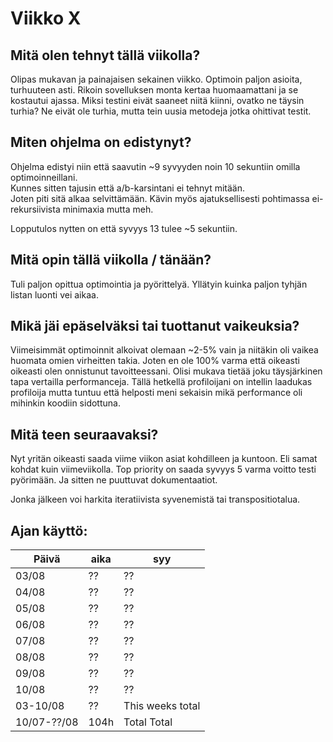 # Viikko X


## Mitä olen tehnyt tällä viikolla?
Olipas mukavan ja painajaisen sekainen viikko.
Optimoin paljon asioita, turhuuteen asti.
Rikoin sovelluksen monta kertaa huomaamattani ja se kostautui ajassa.
Miksi testini eivät saaneet niitä kiinni, ovatko ne täysin turhia?
Ne eivät ole turhia, mutta tein uusia metodeja jotka ohittivat testit.


## Miten ohjelma on edistynyt?
Ohjelma edistyi niin että saavutin ~9 syvyyden noin 10 sekuntiin omilla optimoinneillani.  
Kunnes sitten tajusin että a/b-karsintani ei tehnyt mitään.  
Joten piti sitä alkaa selvittämään.
Kävin myös ajatuksellisesti pohtimassa ei-rekursiivista minimaxia mutta meh.

Lopputulos nytten on että syvyys 13 tulee ~5 sekuntiin.


## Mitä opin tällä viikolla / tänään?
Tuli paljon opittua optimointia ja pyörittelyä.
Yllätyin kuinka paljon tyhjän listan luonti vei aikaa.



## Mikä jäi epäselväksi tai tuottanut vaikeuksia?
Viimeisimmät optimoinnit alkoivat olemaan ~2-5% vain ja niitäkin oli vaikea huomata omien virheitten takia.
Joten en ole 100% varma että oikeasti oikeasti olen onnistunut tavoitteessani.
Olisi mukava tietää joku täysjärkinen tapa vertailla performanceja.
Tällä hetkellä profiloijani on intellin laadukas profiloija mutta tuntuu että helposti meni sekaisin mikä performance oli mihinkin koodiin sidottuna.


## Mitä teen seuraavaksi?
Nyt yritän oikeasti saada viime viikon asiat kohdilleen ja kuntoon.
Eli samat kohdat kuin viimeviikolla.
Top priority on saada syvyys 5 varma voitto testi pyörimään.
Ja sitten ne puuttuvat dokumentaatiot.

Jonka jälkeen voi harkita iteratiivista syvenemistä tai transpositiotalua.


## Ajan käyttö:

| Päivä       | aika | syy              |
|-------------|------|------------------|
| 03/08       | ??   | ??               |
| 04/08       | ??   | ??               |
| 05/08       | ??   | ??               |
| 06/08       | ??   | ??               |
| 07/08       | ??   | ??               |
| 08/08       | ??   | ??               |
| 09/08       | ??   | ??               |
| 10/08       | ??   | ??               |
| 03-10/08    | ??   | This weeks total |
| 10/07-??/08 | 104h | Total Total      |
